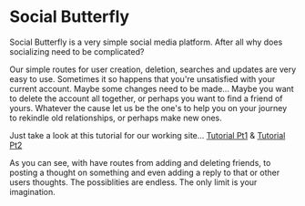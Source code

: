 # Social Butterfly

Social Butterfly is a very simple social media platform. After all why does socializing need to be complicated? 

Our simple routes for user creation, deletion, searches and updates are very easy to use. Sometimes it so happens that you're unsatisfied with your current account. Maybe some changes need to be made... Maybe you want to delete the account all together, or perhaps you want to find a friend of yours. Whatever the cause let us be the one's to help you on your journey to rekindle old relationships, or perhaps make new ones.

Just take a look at this tutorial for our working site...
[Tutorial Pt1](https://drive.google.com/file/d/12V4PiDCE8Uk_K3PY9SjXRDak-hRsQDkI/view) & [Tutorial Pt2](https://drive.google.com/file/d/1oFd_7S3ffCB3OQDrXcM-1Li502pIx1Q1/view) 

As you can see, with have routes from adding and deleting friends, to posting a thought on something and even adding a reply to that or other users thoughts. The possiblities are endless. The only limit is your imagination. 
